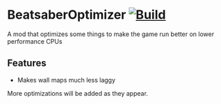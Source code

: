 # BeatsaberOptimizer [![Build](https://github.com/Goobwabber/BeatsaberOptimizer/workflows/Build/badge.svg?event=push)](https://github.com/Goobwabber/BeatsaberOptimizer/actions?query=workflow%3ABuild+branch%3Amain)
A mod that optimizes some things to make the game run better on lower performance CPUs

## Features
* Makes wall maps much less laggy

More optimizations will be added as they appear.